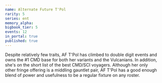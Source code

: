```yaml
---
name: Alternate Future T'Pol
rarity: 5
series: ent
memory_alpha:
bigbook_tier: 5
events: 12
in_portal: true
published: true
---
```


Despite relatively few traits, AF T'Pol has climbed to double digit events and owns the #1 CMD base for both her variants and the Vulcanians. In addition, she's on the short list of the best CMD/SCI voyagers. Although her only other fringe offering is a middling gauntlet pair, AF T'Pol has a good enough blend of power and usefulness to be a regular fixture on any roster.
